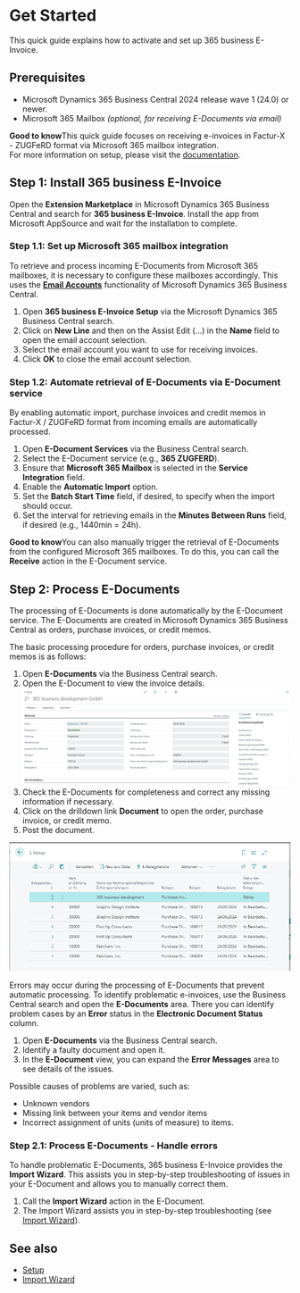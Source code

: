 # Get Started

This quick guide explains how to activate and set up 365 business E-Invoice.

## Prerequisites

 - Microsoft Dynamics 365 Business Central 2024 release wave 1 (24.0) or newer.
 - Microsoft 365 Mailbox *(optional, for receiving E-Documents via email)*

<div class="alert alert-notice">
    <i class="fa-duotone fa-solid fa-lightbulb fa-xl"></i>
    <strong>Good to know</strong>This quick guide focuses on receiving e-invoices in Factur-X - ZUGFeRD format via Microsoft 365 mailbox integration.<br/>For more information on setup, please visit the <a href="setup.md">documentation</a>.
</div>

## Step 1: Install 365 business E-Invoice

Open the **Extension Marketplace** in Microsoft Dynamics 365 Business Central and search for **365 business E-Invoice**.
Install the app from Microsoft AppSource and wait for the installation to complete.

### Step 1.1: Set up Microsoft 365 mailbox integration

To retrieve and process incoming E-Documents from Microsoft 365 mailboxes, it is necessary to configure these mailboxes accordingly. This uses the <a href="https://learn.microsoft.com/en-us/dynamics365/business-central/admin-how-setup-email" target="_blank"><strong>Email Accounts</strong></a> functionality of Microsoft Dynamics 365 Business Central.

 1. Open **365 business E-Invoice Setup** via the Microsoft Dynamics 365 Business Central search.
 2. Click on **New Line** and then on the Assist Edit (...) in the **Name** field to open the email account selection.
 3. Select the email account you want to use for receiving invoices.
 4. Click **OK** to close the email account selection.

### Step 1.2: Automate retrieval of E-Documents via E-Document service

By enabling automatic import, purchase invoices and credit memos in Factur-X / ZUGFeRD format from incoming emails are automatically processed.

 1. Open **E-Document Services** via the Business Central search.
 2. Select the E-Document service (e.g., **365 ZUGFERD**).
 3. Ensure that **Microsoft 365 Mailbox** is selected in the **Service Integration** field.
 4. Enable the **Automatic Import** option.
 5. Set the **Batch Start Time** field, if desired, to specify when the import should occur.
 6. Set the interval for retrieving emails in the **Minutes Between Runs** field, if desired (e.g., 1440min = 24h).

<div class="alert alert-notice">
    <i class="fa-duotone fa-solid fa-lightbulb fa-xl"></i>
    <strong>Good to know</strong>You can also manually trigger the retrieval of E-Documents from the configured Microsoft 365 mailboxes. To do this, you can call the <strong>Receive</strong> action in the E-Document service.
</div>

## Step 2: Process E-Documents

The processing of E-Documents is done automatically by the E-Document service. The E-Documents are created in Microsoft Dynamics 365 Business Central as orders, purchase invoices, or credit memos.

The basic processing procedure for orders, purchase invoices, or credit memos is as follows:

 1. Open **E-Documents** via the Business Central search.
 2. Open the E-Document to view the invoice details.
    ![E-Document](/assets/images/365-business-e-invoice/65046632-540f-43f0-9ab0-23a809f0002d.png)
 3. Check the E-Documents for completeness and correct any missing information if necessary.
 4. Click on the drilldown link **Document** to open the order, purchase invoice, or credit memo.
 5. Post the document.

![365 business E-Invoice](/assets/images/365-business-e-invoice/e-document-overview.png) 

Errors may occur during the processing of E-Documents that prevent automatic processing. To identify problematic e-invoices, use the Business Central search and open the **E-Documents** area. There you can identify problem cases by an **Error** status in the **Electronic Document Status** column.

 1. Open **E-Documents** via the Business Central search.
 2. Identify a faulty document and open it.
 3. In the **E-Document** view, you can expand the **Error Messages** area to see details of the issues.

Possible causes of problems are varied, such as:

 * Unknown vendors
 * Missing link between your items and vendor items
 * Incorrect assignment of units (units of measure) to items.

### Step 2.1: Process E-Documents - Handle errors

To handle problematic E-Documents, 365 business E-Invoice provides the **Import Wizard**. This assists you in step-by-step troubleshooting of issues in your E-Document and allows you to manually correct them.

 1. Call the **Import Wizard** action in the E-Document.
 2. The Import Wizard assists you in step-by-step troubleshooting (see [Import Wizard](import-assistant.md)).

## See also

 - [Setup](setup.md)
 - [Import Wizard](import-assistant.md)